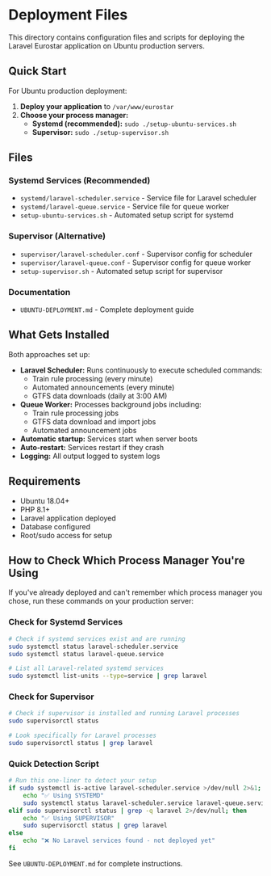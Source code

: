 # Deployment Files

This directory contains configuration files and scripts for deploying the Laravel Eurostar application on Ubuntu production servers.

## Quick Start

For Ubuntu production deployment:

1. **Deploy your application** to `/var/www/eurostar`
2. **Choose your process manager:**
   - **Systemd (recommended):** `sudo ./setup-ubuntu-services.sh`
   - **Supervisor:** `sudo ./setup-supervisor.sh`

## Files

### Systemd Services (Recommended)
- `systemd/laravel-scheduler.service` - Service file for Laravel scheduler
- `systemd/laravel-queue.service` - Service file for queue worker
- `setup-ubuntu-services.sh` - Automated setup script for systemd

### Supervisor (Alternative)
- `supervisor/laravel-scheduler.conf` - Supervisor config for scheduler
- `supervisor/laravel-queue.conf` - Supervisor config for queue worker  
- `setup-supervisor.sh` - Automated setup script for supervisor

### Documentation
- `UBUNTU-DEPLOYMENT.md` - Complete deployment guide

## What Gets Installed

Both approaches set up:
- **Laravel Scheduler:** Runs continuously to execute scheduled commands:
  - Train rule processing (every minute)
  - Automated announcements (every minute)
  - GTFS data downloads (daily at 3:00 AM)
- **Queue Worker:** Processes background jobs including:
  - Train rule processing jobs
  - GTFS data download and import jobs
  - Automated announcement jobs
- **Automatic startup:** Services start when server boots
- **Auto-restart:** Services restart if they crash
- **Logging:** All output logged to system logs

## Requirements

- Ubuntu 18.04+
- PHP 8.1+
- Laravel application deployed
- Database configured
- Root/sudo access for setup

## How to Check Which Process Manager You're Using

If you've already deployed and can't remember which process manager you chose, run these commands on your production server:

### Check for Systemd Services
```bash
# Check if systemd services exist and are running
sudo systemctl status laravel-scheduler.service
sudo systemctl status laravel-queue.service

# List all Laravel-related systemd services
sudo systemctl list-units --type=service | grep laravel
```

### Check for Supervisor
```bash
# Check if supervisor is installed and running Laravel processes
sudo supervisorctl status

# Look specifically for Laravel processes
sudo supervisorctl status | grep laravel
```

### Quick Detection Script
```bash
# Run this one-liner to detect your setup
if sudo systemctl is-active laravel-scheduler.service >/dev/null 2>&1; then
    echo "✅ Using SYSTEMD"
    sudo systemctl status laravel-scheduler.service laravel-queue.service
elif sudo supervisorctl status | grep -q laravel 2>/dev/null; then
    echo "✅ Using SUPERVISOR" 
    sudo supervisorctl status | grep laravel
else
    echo "❌ No Laravel services found - not deployed yet"
fi
```

See `UBUNTU-DEPLOYMENT.md` for complete instructions. 